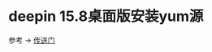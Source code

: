 # deepin 15.8桌面版安装yum源

参考 -> [传送门](https://blog.csdn.net/CTLLIN/article/details/84928809)



<comment/>
<ad/>